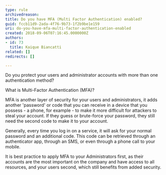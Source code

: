 ```yaml
---
type: rule
archivedreason: 
title: Do you have MFA (Multi Factor Authentication) enabled?
guid: fccb11d9-2ada-4f76-9b73-1f2b9be1e159
uri: do-you-have-mfa-multi-factor-authentication-enabled
created: 2018-09-06T07:16:45.0000000Z
authors:
- id: 73
  title: Kaique Biancatti
related: []
redirects: []

---
```


Do you protect your users and administrator accounts with more than one authentication method?

<!--endintro-->

What is Multi-Factor Authentication (MFA)?

MFA is another layer of security for your users and administrators, it adds another 'password' or code that you can receive in a device that you possess - a phone, for example - to make it more difficult for attackers to steal your account.
If they guess or brute-force your password, they still need the second code to make it to your account.

Generally, every time you log in on a service, it will ask for your normal password and an additional code. This code can be retrieved through an authenticator app, through an SMS, or even through a phone call to your mobile.

It is best practice to apply MFA to your Administrators first, as their accounts are the most important on the company and have access to all resources, and your users second, which still benefits from added security.

